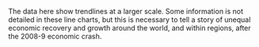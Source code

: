 The data here show trendlines at a larger scale. Some information is not detailed in these line charts, but this is necessary to tell a story of unequal economic recovery and growth around the world, and within regions, after the 2008-9 economic crash.

<div class="flourish-embed flourish-chart" data-src="visualisation/8552278"><script src="https://public.flourish.studio/resources/embed.js"></script></div>
